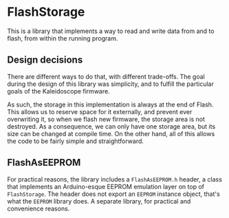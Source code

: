# FlashStorage

This is a library that implements a way to read and write data from and to
flash, from within the running program.

## Design decisions

There are different ways to do that, with different trade-offs. The goal during
the design of this library was simplicity, and to fulfill the particular goals
of the Kaleidoscope firmware.

As such, the storage in this implementation is always at the end of Flash. This
allows us to reserve space for it externally, and prevent ever overwriting it,
so when we flash new firmware, the storage area is not destroyed. As a
consequence, we can only have one storage area, but its size can be changed at
compile time. On the other hand, all of this allows the code to be fairly simple
and straightforward.

## FlashAsEEPROM

For practical reasons, the library includes a `FlashAsEEPROM.h` header, a class
that implements an Arduino-esque EEPROM emulation layer on top of
`FlashStorage`. The header does not export an `EEPROM` instance object, that's
what the `EEPROM` library does. A separate library, for practical and
convenience reasons.
